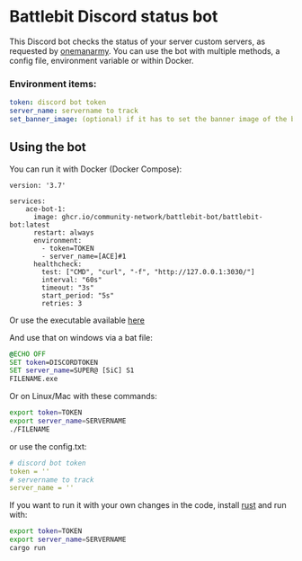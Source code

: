 # Battlebit Discord status bot

This Discord bot checks the status of your server custom servers, as requested by [onemanarmy](https://www.superinfantryclan.com/).
You can use the bot with multiple methods, a config file, environment variable or within Docker.

### Environment items:

```yaml
token: discord bot token
server_name: servername to track
set_banner_image: (optional) if it has to set the banner image of the bot (defaults to true)
```

## Using the bot

You can run it with Docker (Docker Compose):

```docker
version: '3.7'

services:
    ace-bot-1:
      image: ghcr.io/community-network/battlebit-bot/battlebit-bot:latest
      restart: always
      environment:
        - token=TOKEN
        - server_name=[ACE]#1
      healthcheck:
        test: ["CMD", "curl", "-f", "http://127.0.0.1:3030/"]
        interval: "60s"
        timeout: "3s"
        start_period: "5s"
        retries: 3
```

Or use the executable available [here](https://github.com/community-network/battlebit-bot/releases/latest)

And use that on windows via a bat file:

```bat
@ECHO OFF
SET token=DISCORDTOKEN
SET server_name=SUPER@ [SiC] S1
FILENAME.exe
```

Or on Linux/Mac with these commands:

```bash
export token=TOKEN
export server_name=SERVERNAME
./FILENAME
```

or use the config.txt:

```yaml
# discord bot token
token = ''
# servername to track
server_name = ''
```

If you want to run it with your own changes in the code, install [rust](https://www.rust-lang.org/tools/install) and run with:

```bash
export token=TOKEN
export server_name=SERVERNAME
cargo run
```

